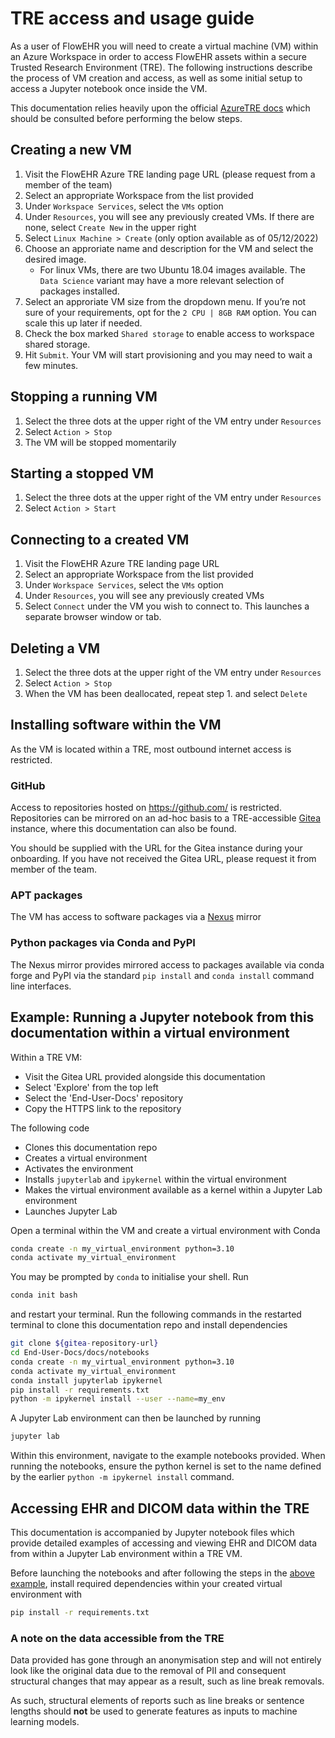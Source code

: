 # TRE access and usage guide

As a user of FlowEHR you will need to create a virtual machine (VM)
within an Azure Workspace in order to access FlowEHR assets within a
secure Trusted Research Environment (TRE). The following instructions
describe the process of VM creation and access, as well as some initial
setup to access a Jupyter notebook once inside the VM.

This documentation relies heavily upon the official [AzureTRE
docs](https://microsoft.github.io/AzureTRE/using-tre/tre-for-research/using-vms/)
which should be consulted before performing the below steps.

## Creating a new VM

1. Visit the FlowEHR Azure TRE landing page URL (please request from a
    member of the team)
2. Select an appropriate Workspace from the list provided
3. Under `Workspace Services`, select the `VMs` option
4. Under `Resources`, you will see any previously created VMs. If there
    are none, select `Create New` in the upper right
5. Select `Linux Machine > Create` (only option available as of
    05/12/2022)
6. Choose an approriate name and description for the VM and select the
    desired image.
    - For linux VMs, there are two Ubuntu 18.04 images available. The
      `Data Science` variant may have a more relevant selection of
      packages installed.
7. Select an approriate VM size from the dropdown menu. If you’re not
    sure of your requirements, opt for the `2 CPU | 8GB RAM` option. You
    can scale this up later if needed.
8. Check the box marked `Shared storage` to enable access to workspace
    shared storage.
9. Hit `Submit`. Your VM will start provisioning and you may need to
    wait a few minutes.

## Stopping a running VM

1. Select the three dots at the upper right of the VM entry under
    `Resources`
2. Select `Action > Stop`
3. The VM will be stopped momentarily

## Starting a stopped VM

1. Select the three dots at the upper right of the VM entry under
    `Resources`
2. Select `Action > Start`

## Connecting to a created VM

1. Visit the FlowEHR Azure TRE landing page URL
2. Select an appropriate Workspace from the list provided
3. Under `Workspace Services`, select the `VMs` option
4. Under `Resources`, you will see any previously created VMs
5. Select `Connect` under the VM you wish to connect to. This launches
    a separate browser window or tab.

## Deleting a VM

1. Select the three dots at the upper right of the VM entry under
    `Resources`
2. Select `Action > Stop`
3. When the VM has been deallocated, repeat step 1. and select `Delete`

## Installing software within the VM

As the VM is located within a TRE, most outbound internet access is
restricted.

### GitHub

Access to repositories hosted on https://github.com/ is restricted. Repositories can be mirrored on an ad-hoc basis to a TRE-accessible [Gitea](https://gitea.io) instance, where this documentation can also be found.

You should be supplied with the URL for the Gitea instance during your onboarding. If you have not received the Gitea URL, please request it from member of the team.

### APT packages

The VM has access to software packages via a
[Nexus](https://microsoft.github.io/AzureTRE/tre-templates/shared-services/nexus/)
mirror

### Python packages via Conda and PyPI

The Nexus mirror provides mirrored access to packages available via
conda forge and PyPI via the standard `pip install` and `conda install`
command line interfaces.

## Example: Running a Jupyter notebook from this documentation within a virtual environment

Within a TRE VM:

- Visit the Gitea URL provided alongside this documentation
- Select 'Explore' from the top left
- Select the 'End-User-Docs' repository
- Copy the HTTPS link to the repository

The following code

- Clones this documentation repo
- Creates a virtual environment
- Activates the environment
- Installs `jupyterlab` and `ipykernel` within the virtual environment  
- Makes the virtual environment available as a kernel within a Jupyter
  Lab environment
- Launches Jupyter Lab

Open a terminal within the VM and create a virtual environment with Conda

``` bash
conda create -n my_virtual_environment python=3.10
conda activate my_virtual_environment
```

You may be prompted by `conda` to initialise your shell. Run

```bash
conda init bash
```

and restart your terminal. Run the following commands in the restarted terminal to clone this documentation repo and install dependencies

``` bash
git clone ${gitea-repository-url}
cd End-User-Docs/docs/notebooks
conda create -n my_virtual_environment python=3.10
conda activate my_virtual_environment
conda install jupyterlab ipykernel
pip install -r requirements.txt
python -m ipykernel install --user --name=my_env
```

A Jupyter Lab environment can then be launched by running

```bash
jupyter lab
```

Within this environment, navigate to the example notebooks provided. When running the notebooks, ensure the python kernel is set to the name defined by the earlier `python -m ipykernel install` command.

## Accessing EHR and DICOM data within the TRE

This documentation is accompanied by Jupyter notebook files which provide detailed examples of accessing and viewing EHR and DICOM data from within a Jupyter Lab environment within a TRE VM.

Before launching the notebooks and after following the steps in the [above example](#example-running-a-jupyter-notebook-from-this-documentation-within-a-virtual-environment), install required dependencies within your created virtual environment with

```bash
pip install -r requirements.txt
```

### A note on the data accessible from the TRE

Data provided has gone through an anonymisation step and will not entirely look like the original data due to the removal of PII and consequent structural changes that may appear as a result, such as line break removals.

As such, structural elements of reports such as line breaks or sentence lengths should **not** be used to generate features as inputs to machine learning models.